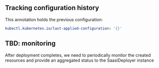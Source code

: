 

## Tracking configuration history
This annotation holds the previous configuration:
```yaml
kubectl.kubernetes.io/last-applied-configuration: '{}'
```

## TBD: monitoring
After deployment completes, we need to periodically monitor the created resources and provide an aggregated status to the SaasiDeployer instance